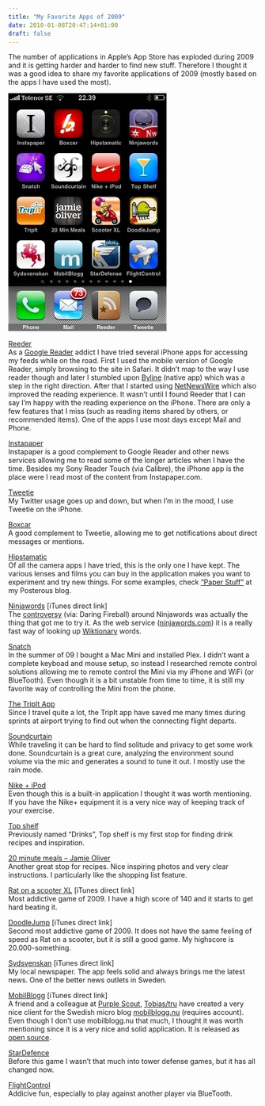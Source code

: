 ```yaml
---
title: "My Favorite Apps of 2009"
date: 2010-01-08T20:47:14+01:00
draft: false
---
```


The number of applications in Apple’s App Store has exploded during 2009 and it is getting harder and harder to find new stuff. Therefore I thought it was a good idea to share my favorite applications of 2009 (mostly based on the apps I have used the most).

![](/photo-thumb4.jpg.webp)

[Reeder](http://reederapp.com/)  
As a [Google Reader](http://reader.google.com/) addict I have tried several iPhone apps for accessing my feeds while on the road. First I used the mobile version of Google Reader, simply browsing to the site in Safari. It didn’t map to the way I use reader though and later I stumbled upon [Byline](http://www.phantomfish.com/byline.html) (native app) which was a step in the right direction. After that I started using [NetNewsWire](http://www.newsgator.com/Individuals/NetNewsWireiPhone/Default.aspx) which also improved the reading experience. It wasn’t until I found Reeder that I can say I’m happy with the reading experience on the iPhone. There are only a few features that I miss (such as reading items shared by others, or recommended items). One of the apps I use most days except Mail and Phone.   
  
[Instapaper](http://www.instapaper.com/iphone)   
Instapaper is a good complement to Google Reader and other news services allowing me to read some of the longer articles when I have the time. Besides my Sony Reader Touch (via Calibre), the iPhone app is the place were I read most of the content from Instapaper.com.

[Tweetie](http://www.atebits.com/tweetie-iphone/)  
My Twitter usage goes up and down, but when I’m in the mood, I use Tweetie on the iPhone.

[Boxcar](http://boxcar.io/)  
A good complement to Tweetie, allowing me to get notifications about direct messages or mentions.  
  
[Hipstamatic](http://hipstamaticapp.com/)  
Of all the camera apps I have tried, this is the only one I have kept. The various lenses and films you can buy in the application makes you want to experiment and try new things. For some examples, check [“Paper Stuff”](http://emilerl.posterous.com/paper-stuff) at my Posterous blog.  
  
[Ninjawords](http://itunes.apple.com/WebObjects/MZStore.woa/wa/viewSoftware?id=316377359&mt=8) [iTunes direct link]  
The [controversy](http://daringfireball.net/2009/08/ninjawords) (via: Daring Fireball) around Ninjawords was actually the thing that got me to try it. As the web service ([ninjawords.com](http://ninjawords.com/)) it is a really fast way of looking up [Wiktionary](http://www.wiktionary.org/) words.

[Snatch](http://www.hoofien.com/Snatch/index.html)  
In the summer of 09 I bought a Mac Mini and installed Plex. I didn’t want a complete keyboad and mouse setup, so instead I researched remote control solutions allowing me to remote control the Mini via my iPhone and WiFi (or BlueTooth). Even though it is a bit unstable from time to time, it is still my favorite way of controlling the Mini from the phone. 

[The TripIt App](http://www.tripit.com/uhp/iphone)  
Since I travel quite a lot, the TripIt app have saved me many times during sprints at airport trying to find out when the connecting flight departs.  
  
[Soundcurtain](http://www.futureacoustic.com/soundcurtain/)  
While traveling it can be hard to find solitude and privacy to get some work done. Soundcurtain is a great cure, analyzing the environment sound volume via the mic and generates a sound to tune it out. I mostly use the rain mode.   
  
[Nike + iPod](http://www.apple.com/ipod/nike/)  
Even though this is a built-in application I thought it was worth mentioning. If you have the Nike+ equipment it is a very nice way of keeping track of your exercise.   
  
[Top shelf](http://www.drinksapp.com/)  
Previously named “Drinks”, Top shelf is my first stop for finding drink recipes and inspiration.[](http://www.jamieoliver.com/20-minute-meals/)

[20 minute meals – Jamie Oliver](http://www.jamieoliver.com/20-minute-meals/)  
Another great stop for recipes. Nice inspiring photos and very clear instructions. I particularly like the shopping list feature. [](http://itunes.apple.com/WebObjects/MZStore.woa/wa/viewSoftware?id=342699962&mt=8)

[Rat on a scooter XL](http://itunes.apple.com/WebObjects/MZStore.woa/wa/viewSoftware?id=342699962&mt=8) [iTunes direct link]  
Most addictive game of 2009. I have a high score of 140 and it starts to get hard beating it. [](http://itunes.apple.com/WebObjects/MZStore.woa/wa/viewSoftware?id=307727765&mt=8)

[DoodleJump](http://itunes.apple.com/WebObjects/MZStore.woa/wa/viewSoftware?id=307727765&mt=8) [iTunes direct link]  
Second most addictive game of 2009. It does not have the same feeling of speed as Rat on a scooter, but it is still a good game. My highscore is 20.000-something.[](http://itunes.apple.com/se/app/sydsvenskan/id294010168?mt=8)

[Sydsvenskan](http://itunes.apple.com/se/app/sydsvenskan/id294010168?mt=8) [iTunes direct link]  
My local newspaper. The app feels solid and always brings me the latest news. One of the better news outlets in Sweden.[](http://itunes.apple.com/se/app/mobilblogg/id347854404?mt=8)

[MobilBlogg](http://itunes.apple.com/se/app/mobilblogg/id347854404?mt=8) [iTunes direct link]  
A friend and a colleague at [Purple Scout](http://purplescout.se/), [Tobias/tru](http://tobi.nu/) have created a very nice client for the Swedish micro blog [mobilblogg.nu](http://mobilblogg.nu/) (requires account). Even though I don’t use mobilblogg.nu that much, I thought it was worth mentioning since it is a very nice and solid application. It is released as [open source](http://opensource.purplescout.se/projects/show/mbiphone). [](http://stardefense.ngmoco.com/)

[StarDefence](http://stardefense.ngmoco.com/)  
Before this game I wasn’t that much into tower defense games, but it has all changed now. [](http://www.firemint.com/flightcontrol/)

[FlightControl](http://www.firemint.com/flightcontrol/)  
Addicive fun, especially to play against another player via BlueTooth.